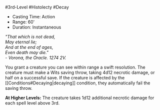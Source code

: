 #3rd-Level #Histolecty #Decay
 
- Casting Time: Action
- Range: 60'
- Duration: Instantaneous
 
_"That which is not dead,_  
_May eternal lie;_  
_And at the end of ages,_  
_Even death may die."_  
_- Vorona, the Oracle. 1274 2V._
 
You grant a creature you can see within range a swift resolution. The creature must make a Wits saving throw, taking 4d12 necrotic damage, or half on a successful save. If the creature is affected by the [[Conditions#Decaying|decaying]] condition, they automatically fail the saving throw.
 
**At Higher Levels:** The creature takes 1d12 additional necrotic damage for each spell level above 3rd.